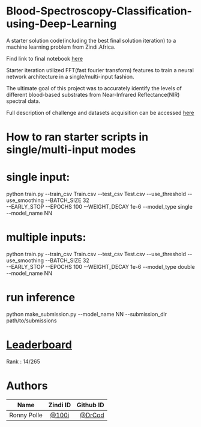 # Blood-Spectroscopy-Classification-using-Deep-Learning

A starter solution code(including the best final solution iteration) to a machine learning problem from Zindi.Africa.

Find link to final notebook [here](https://github.com/DrCod/Blood-Spectroscopy-Classification-using-Deep-Learning/blob/main/Final%20Solution%20Implementation.ipynb)

Starter iteration utilized FFT(fast fourier transform) features to train a neural network architecture in a single/multi-input fashion.

The ultimate goal of this project was to accurately identify the levels of different blood-based substrates from Near-Infrared Reflectance(NIR) spectral data.

Full description of challenge and datasets acquisition can be accessed [here](https://zindi.africa/competitions/bloodsai-blood-spectroscopy-classification-challenge)

# How to ran starter scripts in single/multi-input modes 

# single input:

  python train.py --train_csv Train.csv --test_csv Test.csv --use_threshold --use_smoothing --BATCH_SIZE  32 \
                  --EARLY_STOP --EPOCHS 100 --WEIGHT_DECAY 1e-6 --model_type single --model_name NN
                
        
# multiple inputs:

  python train.py --train_csv Train.csv --test_csv Test.csv --use_threshold --use_smoothing --BATCH_SIZE  32 \
                  --EARLY_STOP --EPOCHS 100 --WEIGHT_DECAY 1e-6 --model_type double --model_name NN

# run inference

python make_submission.py --model_name NN --submission_dir path/to/submissions

# [Leaderboard](https://zindi.africa/competitions/umojahack-africa-2022-advanced-challenge/leaderboard)

Rank : 14/265

# Authors

| Name        | Zindi ID           | Github ID  |
| ------------- |:-------------:| -----:|
| Ronny Polle      | [@100i](https://zindi.africa/users/100i) | [@DrCod](https://github.com/DrCod) |
